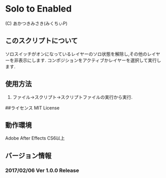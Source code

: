# Solo to Enabled
(C) あかつきみさき(みくちぃP)

## このスクリプトについて
ソロスイッチがオンになっているレイヤーのソロ状態を解除し,その他のレイヤーを非表示にします.
コンポジションをアクティブかレイヤーを選択して実行します.

## 使用方法
1. ファイル→スクリプト→スクリプトファイルの実行から実行.

##ライセンス
MIT License

## 動作環境
Adobe After Effects CS6以上

## バージョン情報
### 2017/02/06 Ver 1.0.0 Release